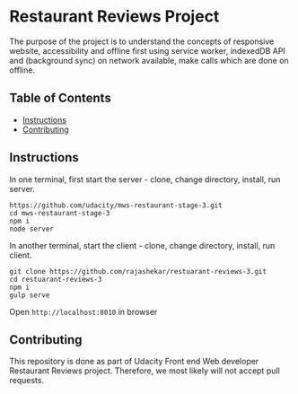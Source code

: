 #  Restaurant Reviews Project
The purpose of the project is to understand the concepts of responsive website, accessibility and offline first using service worker, indexedDB API and (background sync) on network available, make calls which are done on offline.

## Table of Contents

- [Instructions](#instructions)
- [Contributing](#contributing)


## Instructions
In one terminal, first start the server - clone, change directory, install, run server.
```
https://github.com/udacity/mws-restaurant-stage-3.git
cd mws-restaurant-stage-3
npm i
node server
```

In another terminal, start the client - clone, change directory, install, run client. 
```
git clone https://github.com/rajashekar/restuarant-reviews-3.git
cd restuarant-reviews-3
npm i
gulp serve
```

Open `http://localhost:8010` in browser

## Contributing

This repository is done as part of Udacity Front end Web developer Restaurant Reviews project. Therefore, we most likely will not accept pull requests.
